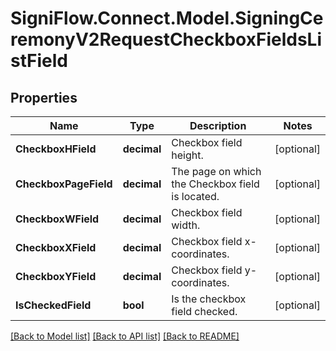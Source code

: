 # SigniFlow.Connect.Model.SigningCeremonyV2RequestCheckboxFieldsListField

## Properties

Name | Type | Description | Notes
------------ | ------------- | ------------- | -------------
**CheckboxHField** | **decimal** | Checkbox field height. | [optional] 
**CheckboxPageField** | **decimal** | The page on which the Checkbox field is located. | [optional] 
**CheckboxWField** | **decimal** | Checkbox field width. | [optional] 
**CheckboxXField** | **decimal** | Checkbox field x-coordinates. | [optional] 
**CheckboxYField** | **decimal** | Checkbox field y-coordinates. | [optional] 
**IsCheckedField** | **bool** | Is the checkbox field checked. | [optional] 

[[Back to Model list]](../README.md#documentation-for-models) [[Back to API list]](../README.md#documentation-for-api-endpoints) [[Back to README]](../README.md)

